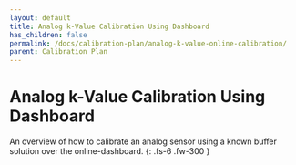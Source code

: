 ```yaml
---
layout: default
title: Analog k-Value Calibration Using Dashboard
has_children: false
permalink: /docs/calibration-plan/analog-k-value-online-calibration/
parent: Calibration Plan
---
```


# Analog k-Value Calibration Using Dashboard

An overview of how to calibrate an analog sensor using a known buffer solution over the online-dashboard.
{: .fs-6 .fw-300 }
